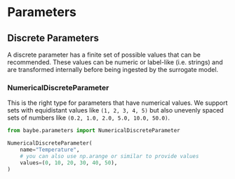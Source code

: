 # Parameters
## Discrete Parameters
A discrete parameter has a finite set of possible values that can be recommended.
These values can be numeric or label-like (i.e. strings) and are transformed
internally before being ingested by the surrogate model.

### NumericalDiscreteParameter

This is the right type for parameters that have numerical values.
We support sets with equidistant values like `(1, 2, 3, 4, 5)` but also unevenly
spaced sets of numbers like `(0.2, 1.0, 2.0, 5.0, 10.0, 50.0)`.

```python
from baybe.parameters import NumericalDiscreteParameter

NumericalDiscreteParameter(
    name="Temperature",
    # you can also use np.arange or similar to provide values
    values=(0, 10, 20, 30, 40, 50),
)
```